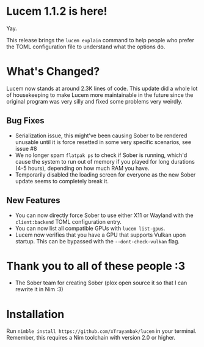 # Lucem 1.1.2 is here!
Yay.

This release brings the `lucem explain` command to help people who prefer the TOML configuration file to understand what the options do.

# What's Changed?
Lucem now stands at around 2.3K lines of code. This update did a whole lot of housekeeping to make Lucem more maintainable in the future since the original program was very silly and fixed some problems very weirdly.

## Bug Fixes
* Serialization issue, this might've been causing Sober to be rendered unusable until it is force resetted in some very specific scenarios, see issue #8
* We no longer spam `flatpak ps` to check if Sober is running, which'd cause the system to run out of memory if you played for long durations (4-5 hours), depending on how much RAM you have.
* Temporarily disabled the loading screen for everyone as the new Sober update seems to completely break it.

## New Features
* You can now directly force Sober to use either X11 or Wayland with the `client:backend` TOML configuration entry.
* You can now list all compatible GPUs with `lucem list-gpus`.
* Lucem now verifies that you have a GPU that supports Vulkan upon startup. This can be bypassed with the `--dont-check-vulkan` flag.

# Thank you to all of these people :3
* The Sober team for creating Sober (plox open source it so that I can rewrite it in Nim :3)

# Installation
Run `nimble install https://github.com/xTrayambak/lucem` in your terminal. Remember, this requires a Nim toolchain with version 2.0 or higher.
